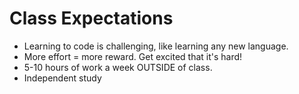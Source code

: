# Class Expectations

- Learning to code is challenging, like learning any new language. 
- More effort = more reward. Get excited that it's hard! 
- 5-10 hours of work a week OUTSIDE of class. 
- Independent study 
